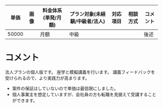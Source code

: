 |単価|画像|料金体系(単発/月額)|プラン対象(未経験/中級者/法人)|対応項目|相談方式|コメント|
|---|---|---|---|---|---|---|
|50000||月額|中級|||後述|

# コメント
法人プランの個人版です。
座学と模擬講義を行います。
講義フィードバックを受けられるので、より実践力が高まります。

- 案件の保証はしていないので単価は最低限にしました。
- 個人事業主を想定していますが、会社員の方も転職を見据えて受講することができます。
